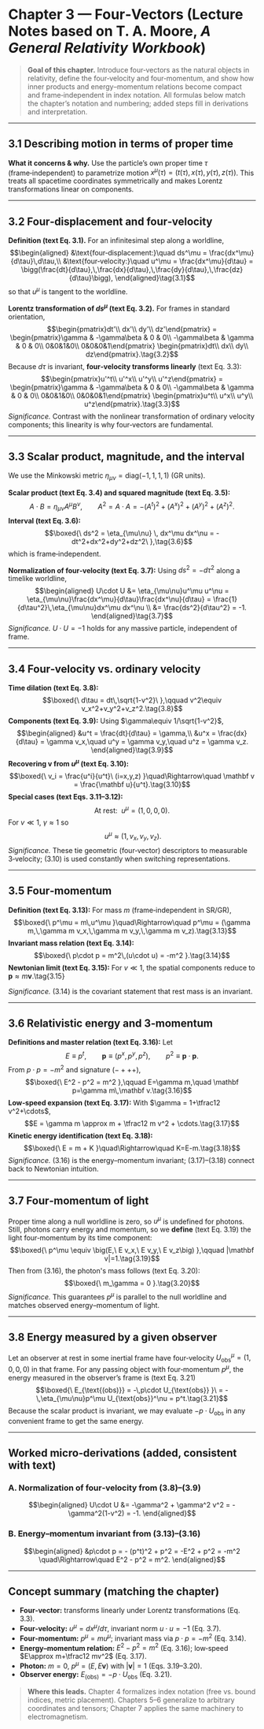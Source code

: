 # Chapter 3 — Four‑Vectors (Lecture Notes based on T. A. Moore, *A General Relativity Workbook*)

> **Goal of this chapter.** Introduce four‑vectors as the natural objects in relativity, define the four‑velocity and four‑momentum, and show how inner products and energy–momentum relations become compact and frame‑independent in index notation. All formulas below match the chapter’s notation and numbering; added steps fill in derivations and interpretation.

---

## 3.1 Describing motion in terms of proper time
**What it concerns & why.** Use the particle’s own proper time $\tau$ (frame‑independent) to parametrize motion $x^\mu(\tau) = (t(\tau),x(\tau),y(\tau),z(\tau))$. This treats all spacetime coordinates symmetrically and makes Lorentz transformations linear on components.

---

## 3.2 Four‑displacement and four‑velocity
**Definition (text Eq. 3.1).** For an infinitesimal step along a worldline,
$$\begin{aligned}
&\text{four‑displacement:}\quad ds^\mu = \frac{dx^\mu}{d\tau}\,d\tau,\\
&\text{four‑velocity:}\quad u^\mu = \frac{dx^\mu}{d\tau} = \bigg(\frac{dt}{d\tau},\,\frac{dx}{d\tau},\,\frac{dy}{d\tau},\,\frac{dz}{d\tau}\bigg),
\end{aligned}\tag{3.1}$$
so that $u^\mu$ is tangent to the worldline.

**Lorentz transformation of $ds^\mu$ (text Eq. 3.2).** For frames in standard orientation,
$$\begin{pmatrix}dt'\\ dx'\\ dy'\\ dz'\end{pmatrix}
= \begin{pmatrix}\gamma & -\gamma\beta & 0 & 0\\ -\gamma\beta & \gamma & 0 & 0\\ 0&0&1&0\\ 0&0&0&1\end{pmatrix}
\begin{pmatrix}dt\\ dx\\ dy\\ dz\end{pmatrix}.\tag{3.2}$$
Because $d\tau$ is invariant, **four‑velocity transforms linearly** (text Eq. 3.3):
$$\begin{pmatrix}u'^t\\ u'^x\\ u'^y\\ u'^z\end{pmatrix}
= \begin{pmatrix}\gamma & -\gamma\beta & 0 & 0\\ -\gamma\beta & \gamma & 0 & 0\\ 0&0&1&0\\ 0&0&0&1\end{pmatrix}
\begin{pmatrix}u^t\\ u^x\\ u^y\\ u^z\end{pmatrix}.\tag{3.3}$$
*Significance.* Contrast with the nonlinear transformation of ordinary velocity components; this linearity is why four‑vectors are fundamental.

---

## 3.3 Scalar product, magnitude, and the interval
We use the Minkowski metric $\eta_{\mu\nu}=\mathrm{diag}(-1,1,1,1)$ (GR units).

**Scalar product (text Eq. 3.4) and squared magnitude (text Eq. 3.5):**
$$A\cdot B = \eta_{\mu\nu}A^\mu B^\nu,\qquad A^2 = A\cdot A = - (A^t)^2 + (A^x)^2 + (A^y)^2 + (A^z)^2.\tag{3.4–3.5}$$
**Interval (text Eq. 3.6):**
$$\boxed{\ ds^2 = \eta_{\mu\nu} \, dx^\mu dx^\nu = -dt^2+dx^2+dy^2+dz^2\ },\tag{3.6}$$
which is frame‑independent.

**Normalization of four‑velocity (text Eq. 3.7):** Using $ds^2=-d\tau^2$ along a timelike worldline,
$$\begin{aligned}
U\cdot U &= \eta_{\mu\nu}u^\mu u^\nu = \eta_{\mu\nu}\frac{dx^\mu}{d\tau}\frac{dx^\nu}{d\tau}
= \frac{1}{d\tau^2}\,\eta_{\mu\nu}dx^\mu dx^\nu \\
&= \frac{ds^2}{d\tau^2} = -1.
\end{aligned}\tag{3.7}$$
*Significance.* $U\cdot U=-1$ holds for any massive particle, independent of frame.

---

## 3.4 Four‑velocity vs. ordinary velocity
**Time dilation (text Eq. 3.8):**
$$\boxed{\ d\tau = dt\,\sqrt{1-v^2}\ },\qquad v^2\equiv v_x^2+v_y^2+v_z^2.\tag{3.8}$$
**Components (text Eq. 3.9):** Using $\gamma\equiv 1/\sqrt{1-v^2}$,
$$\begin{aligned}
&u^t = \frac{dt}{d\tau} = \gamma,\\
&u^x = \frac{dx}{d\tau} = \gamma v_x,\quad u^y = \gamma v_y,\quad u^z = \gamma v_z.
\end{aligned}\tag{3.9}$$
**Recovering $\mathbf v$ from $u^\mu$ (text Eq. 3.10):**
$$\boxed{\ v_i = \frac{u^i}{u^t}\ (i=x,y,z) }\quad\Rightarrow\quad \mathbf v = \frac{\mathbf u}{u^t}.\tag{3.10}$$
**Special cases (text Eqs. 3.11–3.12):**
$$\text{At rest:}\ \ u^\mu=(1,0,0,0).\tag{3.11}$$
For $v\ll 1$, $\gamma\approx 1$ so
$$\ u^\mu \approx (1, v_x, v_y, v_z).\tag{3.12}$$
*Significance.* These tie geometric (four‑vector) descriptors to measurable 3‑velocity; (3.10) is used constantly when switching representations.

---

## 3.5 Four‑momentum
**Definition (text Eq. 3.13):** For mass $m$ (frame‑independent in SR/GR),
$$\boxed{\ p^\mu = m\,u^\mu }\quad\Rightarrow\quad p^\mu = (\gamma m,\,\gamma m v_x,\,\gamma m v_y,\,\gamma m v_z).\tag{3.13}$$
**Invariant mass relation (text Eq. 3.14):**
$$\boxed{\ p\cdot p = m^2\,(u\cdot u) = -m^2 }.\tag{3.14}$$
**Newtonian limit (text Eq. 3.15):** For $v\ll 1$, the spatial components reduce to $\mathbf p\approx m\mathbf v$.\tag{3.15}

*Significance.* (3.14) is the covariant statement that rest mass is an invariant.

---

## 3.6 Relativistic energy and 3‑momentum
**Definitions and master relation (text Eq. 3.16):** Let
$$E \equiv p^t,\qquad \mathbf p \equiv (p^x,p^y,p^z),\qquad p^2 \equiv \mathbf p\cdot\mathbf p.$$
From $p\cdot p=-m^2$ and signature $(-+++)$,
$$\boxed{\ E^2 - p^2 = m^2 },\qquad E=\gamma m,\quad \mathbf p=\gamma m\,\mathbf v.\tag{3.16}$$
**Low‑speed expansion (text Eq. 3.17):** With $\gamma = 1+\tfrac12 v^2+\cdots$,
$$E = \gamma m \approx m + \tfrac12 m v^2 + \cdots.\tag{3.17}$$
**Kinetic energy identification (text Eq. 3.18):**
$$\boxed{\ E = m + K }\quad\Rightarrow\quad K=E-m.\tag{3.18}$$
*Significance.* (3.16) is the energy–momentum invariant; (3.17)–(3.18) connect back to Newtonian intuition.

---

## 3.7 Four‑momentum of light
Proper time along a null worldline is zero, so $u^\mu$ is undefined for photons. Still, photons carry energy and momentum, so we **define** (text Eq. 3.19) the light four‑momentum by its time component:
$$\boxed{\ p^\mu \equiv \big(E,\ E v_x,\ E v_y,\ E v_z\big) },\qquad |\mathbf v|=1.\tag{3.19}$$
Then from (3.16), the photon's mass follows (text Eq. 3.20):
$$\boxed{\ m_\gamma = 0 }.\tag{3.20}$$
*Significance.* This guarantees $p^\mu$ is parallel to the null worldline and matches observed energy–momentum of light.

---

## 3.8 Energy measured by a given observer
Let an observer at rest in some inertial frame have four‑velocity $U_{\text{obs}}^\mu=(1,0,0,0)$ in that frame. For any passing object with four‑momentum $p^\mu$, the energy measured in the observer’s frame is (text Eq. 3.21)
$$\boxed{\ E_{\text{(obs)}} = -\,p\cdot U_{\text{obs}} }\ = -\,\eta_{\mu\nu}p^\mu U_{\text{obs}}^\nu = p^t.\tag{3.21}$$
Because the scalar product is invariant, we may evaluate $-p\cdot U_{\text{obs}}$ in any convenient frame to get the same energy.

---

## Worked micro‑derivations (added, consistent with text)

### A. Normalization of four‑velocity from (3.8)–(3.9)
$$\begin{aligned}
U\cdot U &= -\gamma^2 + \gamma^2 v^2 = -\gamma^2(1-v^2) = -1.
\end{aligned}$$

### B. Energy–momentum invariant from (3.13)–(3.16)
$$\begin{aligned}
&p\cdot p = - (p^t)^2 + p^2 = -E^2 + p^2 = -m^2 \quad\Rightarrow\quad E^2 - p^2 = m^2.
\end{aligned}$$

---

## Concept summary (matching the chapter)
- **Four‑vector:** transforms linearly under Lorentz transformations (Eq. 3.3).
- **Four‑velocity:** $u^\mu=dx^\mu/d\tau$, invariant norm $u\cdot u=-1$ (Eq. 3.7).
- **Four‑momentum:** $p^\mu=mu^\mu$; invariant mass via $p\cdot p=-m^2$ (Eq. 3.14).
- **Energy–momentum relation:** $E^2-p^2=m^2$ (Eq. 3.16); low‑speed $E\approx m+\tfrac12 mv^2$ (Eq. 3.17).
- **Photon:** $m=0$, $p^\mu=(E, E\mathbf v)$ with $|\mathbf v|=1$ (Eqs. 3.19–3.20).
- **Observer energy:** $E_{\text{(obs)}}=-p\cdot U_{\text{obs}}$ (Eq. 3.21).

> **Where this leads.** Chapter 4 formalizes index notation (free vs. bound indices, metric placement). Chapters 5–6 generalize to arbitrary coordinates and tensors; Chapter 7 applies the same machinery to electromagnetism.


